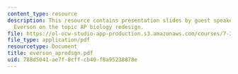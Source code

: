 ```yaml
---
content_type: resource
description: This resource contains presentation slides by guest speaker, Dr. Howard
  Everson on the topic AP biology redesign.
file: https://ol-ocw-studio-app-production.s3.amazonaws.com/courses/7-391-concept-centered-teaching-fall-2005/788d5041ae7f8cffcb40f8a95238878e_everson_apredsgn.pdf
file_type: application/pdf
resourcetype: Document
title: everson_apredsgn.pdf
uid: 788d5041-ae7f-8cff-cb40-f8a95238878e
---
```

